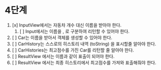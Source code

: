 # 4단계
1. [x] InputView에서는 자동차 개수 대신 이름을 받아야 한다.
    1. [ ] Input에서는 이름을 , 로 구분하여 리턴할 수 있어야 한다.
2. [ ] Car는 이름을 받아서 객체를 생성할 수 있어야 한다.
3. [ ] CarHistory는 스스로의 히스토리 내역 (toString) 을 표시할줄 알아야 한다.
4. [ ] CarHistories는 최고점수를 가진 Car를 리턴할 줄 알아야 한다. 
5. [ ] ResultView 에서는 이름과 같이 표출이 되어야 한다.
6. [ ] ResultView 에서는 최종 히스토리에서 최고점수를 가져와 표출해줘야 한다.